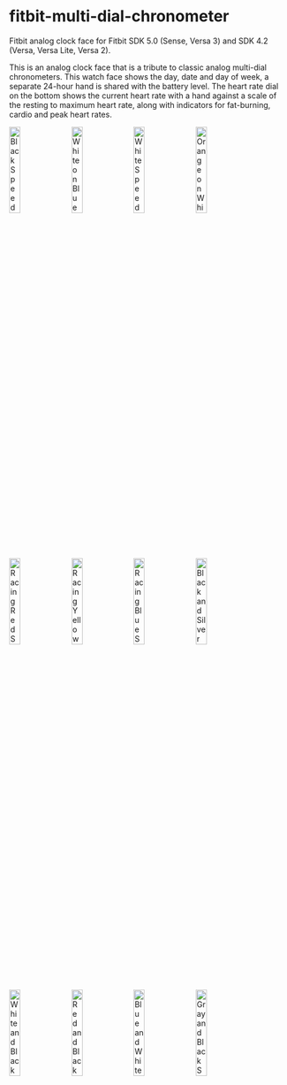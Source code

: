 # fitbit-multi-dial-chronometer
Fitbit analog clock face for Fitbit SDK 5.0 (Sense, Versa 3) and SDK 4.2 (Versa, Versa Lite, Versa 2).

This is an analog clock face that is a tribute to classic analog
multi-dial chronometers. This watch face shows the day, date and day of week,
a separate 24-hour hand is shared with the battery level. The heart rate dial on the 
bottom shows the current heart rate with a hand against a scale of the resting to maximum
heart rate, along with indicators for fat-burning, cardio and peak heart rates.

<img src=".doc/faceimages/BlackWatch.png" alt="Black Speedmaster"
width="20%"> &nbsp;  <img src=".doc/faceimages/WhiteOnBlueWatch.png" alt="White on Blue Speedmaster"
width="20%"> &nbsp;  <img src=".doc/faceimages/WhiteWatch.png" alt="White Speedmaster"
width="20%"> &nbsp;  <img src=".doc/faceimages/OrangeOnGreyWatch.png" alt="Orange on White Speedmaster"
width="20%"> &nbsp;  <img src=".doc/faceimages/RacingRedWatch.png" alt="Racing Red Speedmaster"
width="20%"> &nbsp;  <img src=".doc/faceimages/RacingYellowWatch.png" alt="Racing Yellow Speedmaster"
width="20%"> &nbsp;  <img src=".doc/faceimages/RacingBlueWatch.png" alt="Racing Blue Speedmaster"
width="20%"> &nbsp;  <img src=".doc/faceimages/BlackAndSilverWatch.png" alt="Black and Silver Speedmaster"
width="20%"> &nbsp;  <img src=".doc/faceimages/WhiteAndBlackWatch.png" alt="White andBlack Speedmaster"
width="20%"> &nbsp;  <img src=".doc/faceimages/RedAndBlackWatch.png" alt="Red and Black Speedmaster"
width="20%"> &nbsp;  <img src=".doc/faceimages/BlueAndWhiteWatch.png" alt="Blue and White Speedmaster"
width="20%"> &nbsp;  <img src=".doc/faceimages/GrayAndBlackWatch.png" alt="Gray and Black Speedmaster"
width="20%"> &nbsp;

